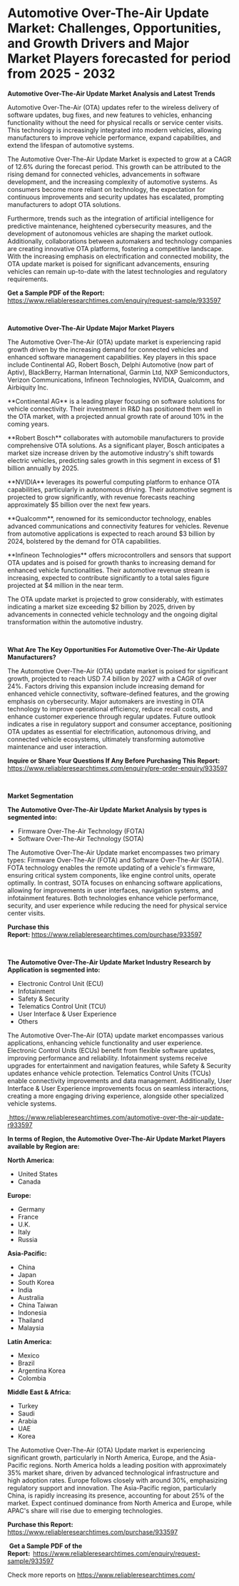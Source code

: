 <p><h1>Automotive Over-The-Air Update Market: Challenges, Opportunities, and Growth Drivers and Major Market Players forecasted for period from 2025 - 2032</h1></p><p><strong>Automotive Over-The-Air Update Market Analysis and Latest Trends</strong></p>
<p><p>Automotive Over-The-Air (OTA) updates refer to the wireless delivery of software updates, bug fixes, and new features to vehicles, enhancing functionality without the need for physical recalls or service center visits. This technology is increasingly integrated into modern vehicles, allowing manufacturers to improve vehicle performance, expand capabilities, and extend the lifespan of automotive systems.</p><p>The Automotive Over-The-Air Update Market is expected to grow at a CAGR of 12.6% during the forecast period. This growth can be attributed to the rising demand for connected vehicles, advancements in software development, and the increasing complexity of automotive systems. As consumers become more reliant on technology, the expectation for continuous improvements and security updates has escalated, prompting manufacturers to adopt OTA solutions. </p><p>Furthermore, trends such as the integration of artificial intelligence for predictive maintenance, heightened cybersecurity measures, and the development of autonomous vehicles are shaping the market outlook. Additionally, collaborations between automakers and technology companies are creating innovative OTA platforms, fostering a competitive landscape. With the increasing emphasis on electrification and connected mobility, the OTA update market is poised for significant advancements, ensuring vehicles can remain up-to-date with the latest technologies and regulatory requirements.</p></p>
<p><strong>Get a Sample PDF of the Report:&nbsp;</strong> <a href="https://www.reliableresearchtimes.com/enquiry/request-sample/933597?utm_campaign=3358&utm_medium=2&utm_source=Github&utm_content=ia&utm_term=11032025&utm_id=automotive-over-the-air-update">https://www.reliableresearchtimes.com/enquiry/request-sample/933597</a></p>
<p>&nbsp;</p>
<p><strong>Automotive Over-The-Air Update Major Market Players</strong></p>
<p><p>The Automotive Over-The-Air (OTA) update market is experiencing rapid growth driven by the increasing demand for connected vehicles and enhanced software management capabilities. Key players in this space include Continental AG, Robert Bosch, Delphi Automotive (now part of Aptiv), BlackBerry, Harman International, Garmin Ltd, NXP Semiconductors, Verizon Communications, Infineon Technologies, NVIDIA, Qualcomm, and Airbiquity Inc.</p><p>**Continental AG** is a leading player focusing on software solutions for vehicle connectivity. Their investment in R&D has positioned them well in the OTA market, with a projected annual growth rate of around 10% in the coming years. </p><p>**Robert Bosch** collaborates with automobile manufacturers to provide comprehensive OTA solutions. As a significant player, Bosch anticipates a market size increase driven by the automotive industry's shift towards electric vehicles, predicting sales growth in this segment in excess of $1 billion annually by 2025.</p><p>**NVIDIA** leverages its powerful computing platform to enhance OTA capabilities, particularly in autonomous driving. Their automotive segment is projected to grow significantly, with revenue forecasts reaching approximately $5 billion over the next few years.</p><p>**Qualcomm**, renowned for its semiconductor technology, enables advanced communications and connectivity features for vehicles. Revenue from automotive applications is expected to reach around $3 billion by 2024, bolstered by the demand for OTA capabilities.</p><p>**Infineon Technologies** offers microcontrollers and sensors that support OTA updates and is poised for growth thanks to increasing demand for enhanced vehicle functionalities. Their automotive revenue stream is increasing, expected to contribute significantly to a total sales figure projected at $4 million in the near term.</p><p>The OTA update market is projected to grow considerably, with estimates indicating a market size exceeding $2 billion by 2025, driven by advancements in connected vehicle technology and the ongoing digital transformation within the automotive industry.</p></p>
<p>&nbsp;</p>
<p><strong>What Are The Key Opportunities For Automotive Over-The-Air Update Manufacturers?</strong></p>
<p><p>The Automotive Over-The-Air (OTA) update market is poised for significant growth, projected to reach USD 7.4 billion by 2027 with a CAGR of over 24%. Factors driving this expansion include increasing demand for enhanced vehicle connectivity, software-defined features, and the growing emphasis on cybersecurity. Major automakers are investing in OTA technology to improve operational efficiency, reduce recall costs, and enhance customer experience through regular updates. Future outlook indicates a rise in regulatory support and consumer acceptance, positioning OTA updates as essential for electrification, autonomous driving, and connected vehicle ecosystems, ultimately transforming automotive maintenance and user interaction.</p></p>
<p><strong>Inquire or Share Your Questions If Any Before Purchasing This Report:</strong> <a href="https://www.reliableresearchtimes.com/enquiry/pre-order-enquiry/933597?utm_campaign=3358&utm_medium=2&utm_source=Github&utm_content=ia&utm_term=11032025&utm_id=automotive-over-the-air-update">https://www.reliableresearchtimes.com/enquiry/pre-order-enquiry/933597</a></p>
<p>&nbsp;</p>
<p><strong>Market Segmentation</strong></p>
<p><strong>The Automotive Over-The-Air Update Market Analysis by types is segmented into:</strong></p>
<p><ul><li>Firmware Over-The-Air Technology (FOTA)</li><li>Software Over-The-Air Technology (SOTA)</li></ul></p>
<p><p>The Automotive Over-The-Air Update market encompasses two primary types: Firmware Over-The-Air (FOTA) and Software Over-The-Air (SOTA). FOTA technology enables the remote updating of a vehicle's firmware, ensuring critical system components, like engine control units, operate optimally. In contrast, SOTA focuses on enhancing software applications, allowing for improvements in user interfaces, navigation systems, and infotainment features. Both technologies enhance vehicle performance, security, and user experience while reducing the need for physical service center visits.</p></p>
<p><strong>Purchase this Report:&nbsp;</strong><a href="https://www.reliableresearchtimes.com/purchase/933597?utm_campaign=3358&utm_medium=2&utm_source=Github&utm_content=ia&utm_term=11032025&utm_id=automotive-over-the-air-update">https://www.reliableresearchtimes.com/purchase/933597</a></p>
<p>&nbsp;</p>
<p><strong>The Automotive Over-The-Air Update Market Industry Research by Application is segmented into:</strong></p>
<p><ul><li>Electronic Control Unit (ECU)</li><li>Infotainment</li><li>Safety & Security</li><li>Telematics Control Unit (TCU)</li><li>User Interface & User Experience</li><li>Others</li></ul></p>
<p><p>The Automotive Over-The-Air (OTA) update market encompasses various applications, enhancing vehicle functionality and user experience. Electronic Control Units (ECUs) benefit from flexible software updates, improving performance and reliability. Infotainment systems receive upgrades for entertainment and navigation features, while Safety & Security updates enhance vehicle protection. Telematics Control Units (TCUs) enable connectivity improvements and data management. Additionally, User Interface & User Experience improvements focus on seamless interactions, creating a more engaging driving experience, alongside other specialized vehicle systems.</p></p>
<p><a href="https://www.reliableresearchtimes.com/automotive-over-the-air-update-r933597?utm_campaign=3358&utm_medium=2&utm_source=Github&utm_content=ia&utm_term=11032025&utm_id=automotive-over-the-air-update">&nbsp;https://www.reliableresearchtimes.com/automotive-over-the-air-update-r933597</a></p>
<p><strong>In terms of Region, the Automotive Over-The-Air Update Market Players available by Region are:</strong></p>
<p>
    <p> <strong> North America: </strong>
        <ul>
            <li>United States</li>
            <li>Canada</li>
        </ul>
        </p> 
    <p> <strong> Europe: </strong>
        <ul>
            <li>Germany</li>
            <li>France</li>
            <li>U.K.</li>
            <li>Italy</li>
            <li>Russia</li>
        </ul>
        </p> 
    <p> <strong> Asia-Pacific: </strong>
        <ul>
            <li>China</li>
            <li>Japan</li>
            <li>South Korea</li>
            <li>India</li>
            <li>Australia</li>
            <li>China Taiwan</li>
            <li>Indonesia</li>
            <li>Thailand</li>
            <li>Malaysia</li>
        </ul>
        </p> 
    <p> <strong> Latin America: </strong>
        <ul>
            <li>Mexico</li>
            <li>Brazil</li>
            <li>Argentina Korea</li>
            <li>Colombia</li>
        </ul>
        </p> 
    <p> <strong> Middle East & Africa: </strong>
        <ul>
            <li>Turkey</li>
            <li>Saudi</li>
            <li>Arabia</li>
            <li>UAE</li>
            <li>Korea</li>
        </ul>
    </p>
    </p>
<p><p>The Automotive Over-The-Air (OTA) Update market is experiencing significant growth, particularly in North America, Europe, and the Asia-Pacific regions. North America holds a leading position with approximately 35% market share, driven by advanced technological infrastructure and high adoption rates. Europe follows closely with around 30%, emphasizing regulatory support and innovation. The Asia-Pacific region, particularly China, is rapidly increasing its presence, accounting for about 25% of the market. Expect continued dominance from North America and Europe, while APAC's share will rise due to emerging technologies.</p></p>
<p><strong>Purchase this Report: </strong><a href="https://www.reliableresearchtimes.com/purchase/933597?utm_campaign=3358&utm_medium=2&utm_source=Github&utm_content=ia&utm_term=11032025&utm_id=automotive-over-the-air-update">https://www.reliableresearchtimes.com/purchase/933597</a></p>
<p>&nbsp;<strong>Get a Sample PDF of the Report:&nbsp;&nbsp;</strong><a href="https://www.reliableresearchtimes.com/enquiry/request-sample/933597?utm_campaign=3358&utm_medium=2&utm_source=Github&utm_content=ia&utm_term=11032025&utm_id=automotive-over-the-air-update">https://www.reliableresearchtimes.com/enquiry/request-sample/933597</a></p>
<p><strong></strong></p>
<p>Check more reports on <a href="https://www.reliableresearchtimes.com/?utm_campaign=3358&utm_medium=2&utm_source=Github&utm_content=ia&utm_term=11032025&utm_id=automotive-over-the-air-update">https://www.reliableresearchtimes.com/</a></p>